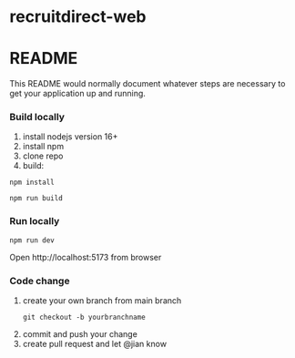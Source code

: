 # recruitdirect-web

# README #

This README would normally document whatever steps are necessary to get your application up and running.

### Build locally ###

1. install nodejs version 16+
2. install npm
3. clone repo
4. build:
```
npm install

npm run build
```

### Run locally ###

```
npm run dev
```
Open http://localhost:5173 from browser

### Code change ###

1. create your own branch from main branch
   ```
   git checkout -b yourbranchname
   ```
2. commit and push your change
3. create pull request and let @jian know

